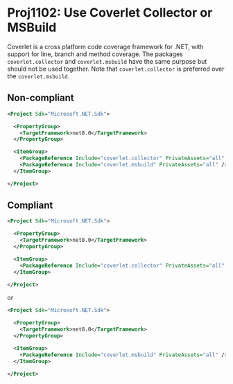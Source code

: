 ﻿---
parent: Other
ancestor: MSBuild
---

# Proj1102: Use Coverlet Collector or MSBuild
Coverlet is a cross platform code coverage framework for .NET, with support for
line, branch and method coverage. The packages `coverlet.collector` and 
`coverlet.msbuild` have the same purpose but should not be used together. Note
that `coverlet.collector` is preferred over the `coverlet.msbuild`.

## Non-compliant
``` xml
<Project Sdk="Microsoft.NET.Sdk">

  <PropertyGroup>
    <TargetFramework>net8.0</TargetFramework>
  </PropertyGroup>

  <ItemGroup>
    <PackageReference Include="coverlet.collector" PrivateAssets="all" />
	<PackageReference Include="coverlet.msbuild" PrivateAssets="all" />
  </ItemGroup>

</Project>
```

## Compliant
``` xml
<Project Sdk="Microsoft.NET.Sdk">

  <PropertyGroup>
    <TargetFramework>net8.0</TargetFramework>
  </PropertyGroup>

  <ItemGroup>
    <PackageReference Include="coverlet.collector" PrivateAssets="all" />
  </ItemGroup>

</Project>
```

or

``` xml
<Project Sdk="Microsoft.NET.Sdk">

  <PropertyGroup>
    <TargetFramework>net8.0</TargetFramework>
  </PropertyGroup>

  <ItemGroup>
    <PackageReference Include="coverlet.msbuild" PrivateAssets="all" />
  </ItemGroup>

</Project>
```